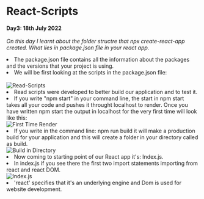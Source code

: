 # React-Scripts

<strong> Day3: 18th July 2022 <br /><br /> </strong>
<em> On this day I learnt about the folder structre that npx create-react-app created. What lies in package.json file in your react app. </em>

<li> The package.json file contains all the information about the packages and the versions that your project is using.
<li> We will be first looking at the scripts in the package.json file: <br /><br/>
   <img src="https://user-images.githubusercontent.com/68496657/181208005-f86945a1-d692-4a02-adfb-148360e18c40.png" alt="Read-Scripts" /> <br/>
 <li> Read scripts were developed to better build our application and to test it.
  <li> If you write "npm start" in your command line, the start in npm start takes all your code and pushes it throught localhost to render. Once you have written npm start the output in localhost for the very first time will look like this: <br/>
  <img src="https://user-images.githubusercontent.com/68496657/181209347-af4cad71-04ed-4f0e-bed1-d272c03ca069.png" alt="First Time Render" /> 
  <li> If you write in the command line: npm run build it will make a production build for your application and this will create a folder in your directory called as build. <br />
  <img src="https://user-images.githubusercontent.com/68496657/181210856-9e62214f-405c-4378-9b79-e1a716806f49.png" alt="Build in Directory" />
  <li>Now coming to starting point of our React app it's: Index.js.
    <li> In index.js if you see there the first two import statements importing from react and react DOM. <br />
      <img src="https://user-images.githubusercontent.com/68496657/181302769-51de2136-efb8-4ddf-8249-44ad7149e77e.png" alt="Index.js" /> <br/>
  <li> 'react' specifies that it's an underlying engine and Dom is used for website development.
   



